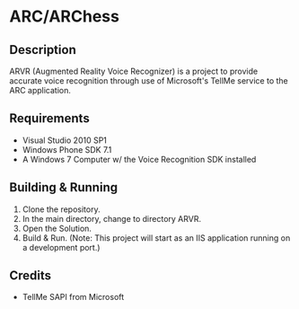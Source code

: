 # ARC/ARChess

## Description

ARVR (Augmented Reality Voice Recognizer) is a project to provide accurate voice recognition through use of Microsoft's TellMe service to the ARC application.

## Requirements

* Visual Studio 2010 SP1
* Windows Phone SDK 7.1
* A Windows 7 Computer w/ the Voice Recognition SDK installed

## Building & Running

1. Clone the repository.
1. In the main directory, change to directory ARVR.
1. Open the Solution.
1. Build & Run. (Note: This project will start as an IIS application running on a development port.)

## Credits

* TellMe SAPI from Microsoft